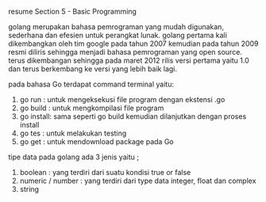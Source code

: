 resume Section 5 - Basic Programming

golang merupakan bahasa pemrograman yang mudah digunakan, sederhana dan efesien untuk perangkat lunak.
golang pertama kali dikembangkan oleh tim google pada tahun 2007 kemudian pada tahun 2009 resmi diliris sehingga menjadi bahasa pemrograman yang open source. 
terus dikembangan sehingga pada maret 2012 rilis versi pertama yaitu 1.0 dan terus berkembang ke versi yang lebih baik lagi.

pada bahasa Go terdapat command terminal yaitu:
1. go run : untuk mengeksekusi file program dengan ekstensi .go
2. go build : untuk mengkompilasi file program
3. go install: sama seperti go build kemudian dilanjutkan dengan proses install
4. go tes : untuk melakukan testing 
5. go get : untuk mendownload package pada Go

tipe data pada golang ada 3 jenis yaitu ;
1. boolean : yang terdiri dari suatu kondisi true or false
2. numeric / number  : yang terdiri dari type data integer, float dan complex
3. string 




